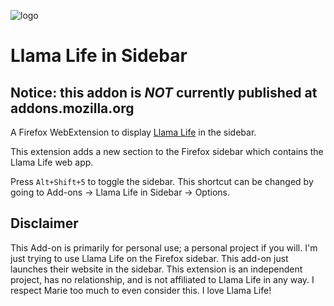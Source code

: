 ![logo](https://llamalife.co/favicon.png)

# Llama Life in Sidebar
## Notice: this addon is ***NOT*** currently published at addons.mozilla.org
A Firefox WebExtension to display [Llama Life](https://llamalife.co/) in the sidebar.

This extension adds a new section to the Firefox sidebar which contains the Llama Life web app.

Press `Alt+Shift+5` to toggle the sidebar. This shortcut can be changed by going to Add-ons -> Llama Life in Sidebar -> Options.

## Disclaimer

This Add-on is primarily for personal use; a personal project if you will. I'm just trying to use Llama Life on the Firefox sidebar. This add-on just launches their website in the sidebar. This extension is an independent project, has no relationship, and is not affiliated to Llama Life in any way. I respect Marie too much to even consider this. I love Llama Life!
